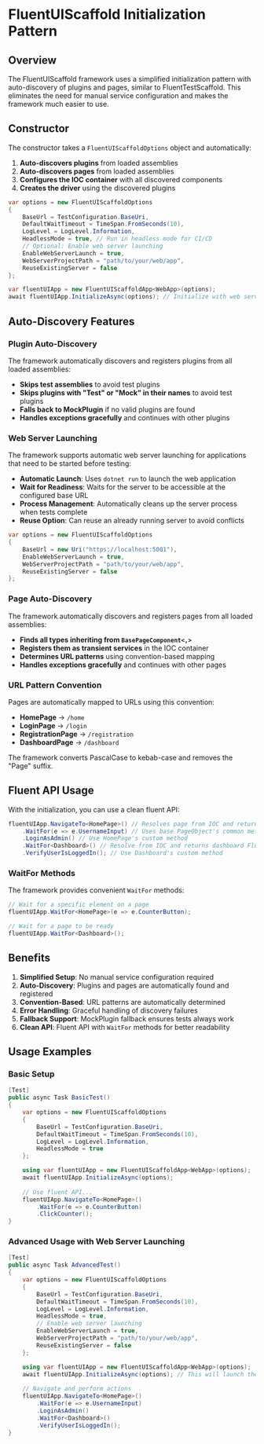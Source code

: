 # FluentUIScaffold Initialization Pattern

## Overview

The FluentUIScaffold framework uses a simplified initialization pattern with auto-discovery of plugins and pages, similar to FluentTestScaffold. This eliminates the need for manual service configuration and makes the framework much easier to use.

## Constructor

The constructor takes a `FluentUIScaffoldOptions` object and automatically:

1. **Auto-discovers plugins** from loaded assemblies
2. **Auto-discovers pages** from loaded assemblies  
3. **Configures the IOC container** with all discovered components
4. **Creates the driver** using the discovered plugins

```csharp
var options = new FluentUIScaffoldOptions
{
    BaseUrl = TestConfiguration.BaseUri,
    DefaultWaitTimeout = TimeSpan.FromSeconds(10),
    LogLevel = LogLevel.Information,
    HeadlessMode = true, // Run in headless mode for CI/CD
    // Optional: Enable web server launching
    EnableWebServerLaunch = true,
    WebServerProjectPath = "path/to/your/web/app",
    ReuseExistingServer = false
};

var fluentUIApp = new FluentUIScaffoldApp<WebApp>(options);
await fluentUIApp.InitializeAsync(options); // Initialize with web server launch if enabled
```

## Auto-Discovery Features

### Plugin Auto-Discovery

The framework automatically discovers and registers plugins from all loaded assemblies:

- **Skips test assemblies** to avoid test plugins
- **Skips plugins with "Test" or "Mock" in their names** to avoid test plugins
- **Falls back to MockPlugin** if no valid plugins are found
- **Handles exceptions gracefully** and continues with other plugins

### Web Server Launching

The framework supports automatic web server launching for applications that need to be started before testing:

- **Automatic Launch**: Uses `dotnet run` to launch the web application
- **Wait for Readiness**: Waits for the server to be accessible at the configured base URL
- **Process Management**: Automatically cleans up the server process when tests complete
- **Reuse Option**: Can reuse an already running server to avoid conflicts

```csharp
var options = new FluentUIScaffoldOptions
{
    BaseUrl = new Uri("https://localhost:5001"),
    EnableWebServerLaunch = true,
    WebServerProjectPath = "path/to/your/web/app",
    ReuseExistingServer = false
};
```

### Page Auto-Discovery

The framework automatically discovers and registers pages from all loaded assemblies:

- **Finds all types inheriting from `BasePageComponent<,>`**
- **Registers them as transient services** in the IOC container
- **Determines URL patterns** using convention-based mapping
- **Handles exceptions gracefully** and continues with other pages

### URL Pattern Convention

Pages are automatically mapped to URLs using this convention:

- **HomePage** → `/home`
- **LoginPage** → `/login`  
- **RegistrationPage** → `/registration`
- **DashboardPage** → `/dashboard`

The framework converts PascalCase to kebab-case and removes the "Page" suffix.

## Fluent API Usage

With the initialization, you can use a clean fluent API:

```csharp
fluentUIApp.NavigateTo<HomePage>() // Resolves page from IOC and returns its fluent API
    .WaitFor(e => e.UsernameInput) // Uses base PageObject's common methods
    .LoginAsAdmin() // Use HomePage's custom method
    .WaitFor<Dashboard>() // Resolve from IOC and returns dashboard FluentAPI
    .VerifyUserIsLoggedIn(); // Use Dashboard's custom method
```

### WaitFor Methods

The framework provides convenient `WaitFor` methods:

```csharp
// Wait for a specific element on a page
fluentUIApp.WaitFor<HomePage>(e => e.CounterButton);

// Wait for a page to be ready
fluentUIApp.WaitFor<Dashboard>();
```

## Benefits

1. **Simplified Setup**: No manual service configuration required
2. **Auto-Discovery**: Plugins and pages are automatically found and registered
3. **Convention-Based**: URL patterns are automatically determined
4. **Error Handling**: Graceful handling of discovery failures
5. **Fallback Support**: MockPlugin fallback ensures tests always work
6. **Clean API**: Fluent API with `WaitFor` methods for better readability

## Usage Examples

### Basic Setup

```csharp
[Test]
public async Task BasicTest()
{
    var options = new FluentUIScaffoldOptions
    {
        BaseUrl = TestConfiguration.BaseUri,
        DefaultWaitTimeout = TimeSpan.FromSeconds(10),
        LogLevel = LogLevel.Information,
        HeadlessMode = true
    };

    using var fluentUIApp = new FluentUIScaffoldApp<WebApp>(options);
    await fluentUIApp.InitializeAsync(options);
    
    // Use fluent API...
    fluentUIApp.NavigateTo<HomePage>()
        .WaitFor(e => e.CounterButton)
        .ClickCounter();
}
```

### Advanced Usage with Web Server Launching

```csharp
[Test]
public async Task AdvancedTest()
{
    var options = new FluentUIScaffoldOptions
    {
        BaseUrl = TestConfiguration.BaseUri,
        DefaultWaitTimeout = TimeSpan.FromSeconds(10),
        LogLevel = LogLevel.Information,
        HeadlessMode = true,
        // Enable web server launching
        EnableWebServerLaunch = true,
        WebServerProjectPath = "path/to/your/web/app",
        ReuseExistingServer = false
    };

    using var fluentUIApp = new FluentUIScaffoldApp<WebApp>(options);
    await fluentUIApp.InitializeAsync(options); // This will launch the web server
    
    // Navigate and perform actions
    fluentUIApp.NavigateTo<HomePage>()
        .WaitFor(e => e.UsernameInput)
        .LoginAsAdmin()
        .WaitFor<Dashboard>()
        .VerifyUserIsLoggedIn();
}
``` 